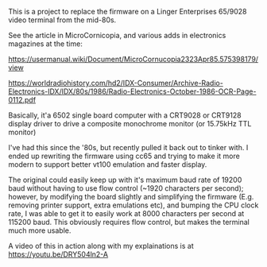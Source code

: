 This is a project to replace the firmware on a Linger Enterprises 65/9028 video terminal from the mid-80s.

See the article in MicroCornicopia, and various adds in electronics magazines at the time:

https://usermanual.wiki/Document/MicroCornucopia2323Apr85.575398179/view

https://worldradiohistory.com/hd2/IDX-Consumer/Archive-Radio-Electronics-IDX/IDX/80s/1986/Radio-Electronics-October-1986-OCR-Page-0112.pdf

Basically, it'a 6502 single board computer with a CRT9028 or CRT9128 display driver to drive a composite monochrome monitor (or 15.75kHz TTL monitor)

I've had this since the '80s, but recently pulled it back out to tinker with.  I ended up rewriting the firmware using cc65 and trying to make it more modern to support better vt100 emulation and faster display.

The original could easily keep up with it's maximum baud rate of 19200 baud without having to use flow control (~1920 characters per second); however, by modifying the board slightly and simplifying the firmware (E.g. removing printer support, extra emulations etc), and bumping the CPU clock rate, I was able to get it to easily work at 8000 characters per second at 115200 baud.  This obviously requires flow control, but makes the terminal much more usable.

A video of this in action along with my explainations is at https://youtu.be/DRY504ln2-A

